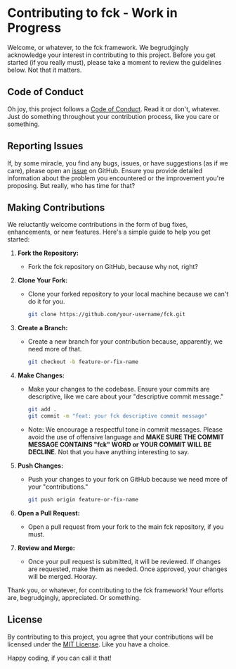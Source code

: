 # Contributing to fck - Work in Progress

Welcome, or whatever, to the fck framework. We begrudgingly acknowledge your interest in contributing to this project. Before you get started (if you really must), please take a moment to review the guidelines below. Not that it matters.

## Code of Conduct

Oh joy, this project follows a [Code of Conduct](CODE_OF_CONDUCT.md). Read it or don't, whatever. Just do something throughout your contribution process, like you care or something.

## Reporting Issues

If, by some miracle, you find any bugs, issues, or have suggestions (as if we care), please open an [issue](https://github.com/darkterminal/fck/issues) on GitHub. Ensure you provide detailed information about the problem you encountered or the improvement you're proposing. But really, who has time for that?

## Making Contributions

We reluctantly welcome contributions in the form of bug fixes, enhancements, or new features. Here's a simple guide to help you get started:

1. **Fork the Repository:**
   - Fork the fck repository on GitHub, because why not, right?

2. **Clone Your Fork:**
   - Clone your forked repository to your local machine because we can't do it for you.

     ```bash
     git clone https://github.com/your-username/fck.git
     ```

3. **Create a Branch:**
   - Create a new branch for your contribution because, apparently, we need more of that.

     ```bash
     git checkout -b feature-or-fix-name
     ```

4. **Make Changes:**
   - Make your changes to the codebase. Ensure your commits are descriptive, like we care about your "descriptive commit message."

     ```bash
     git add .
     git commit -m "feat: your fck descriptive commit message"
     ```

   - Note: We encourage a respectful tone in commit messages. Please avoid the use of offensive language and **MAKE SURE THE COMMIT MESSAGE CONTAINS "fck" WORD or YOUR COMMIT WILL BE DECLINE**. Not that you have anything interesting to say.

5. **Push Changes:**
   - Push your changes to your fork on GitHub because we need more of your "contributions."

     ```bash
     git push origin feature-or-fix-name
     ```

6. **Open a Pull Request:**
   - Open a pull request from your fork to the main fck repository, if you must.

7. **Review and Merge:**
   - Once your pull request is submitted, it will be reviewed. If changes are requested, make them as needed. Once approved, your changes will be merged. Hooray.

Thank you, or whatever, for contributing to the fck framework! Your efforts are, begrudgingly, appreciated. Or something.

## License

By contributing to this project, you agree that your contributions will be licensed under the [MIT License](LICENSE). Like you have a choice.

Happy coding, if you can call it that!
